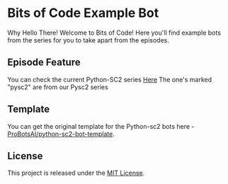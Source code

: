 # Bits of Code Example Bot

Why Hello There! Welcome to Bits of Code! Here you'll find example bots from the series for you to take apart from the episodes.

## Episode Feature
You can check the current Python-SC2 series [Here](https://www.youtube.com/playlist?list=PLN2WDx0iwG9V2BehVgv-tg_U0OcrWAdKP)
The one's marked "pysc2" are from our Pysc2 series


## Template
You can get the original template for the Python-sc2 bots here - [ProBotsAI/python-sc2-bot-template](https://github.com/ProBotsAI/python-sc2-bot-template).

## License
This project is released under the [MIT License](LICENSE).
